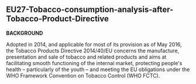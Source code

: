 ## EU27-Tobacco-consumption-analysis-after-Tobacco-Product-Directive

**BACKGROUND**

Adopted in 2014, and applicable for most of its provision as of May 2016, the Tobacco Products Directive 2014/40/EU concerns the manufacture, presentation and sale of tobacco and related products and aims at facilitating smooth functioning of the internal market, protecting people's health – particularly of the youth – and meeting the EU obligations under the WHO Framework Convention on Tobacco Control (WHO FCTC).
